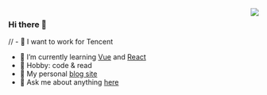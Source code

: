 <a href="#">
  <img align="right" src="https://github-readme-stats.vercel.app/api?username=ZzzhangLK&&hide_border=true&count_private=true&show_icons=true&include_all_commits=true">
</a>

### Hi there 👋

<!--
**ZzzhangLK/ZzzhangLK** is a ✨ _special_ ✨ repository because its `README.md` (this file) appears on your GitHub profile.

Here are some ideas to get you started:

- 🔭 I’m currently working on ...
- 🌱 I’m currently learning ...
- 👯 I’m looking to collaborate on ...
- 🤔 I’m looking for help with ...
- 💬 Ask me about ...
- 📫 How to reach me: ...
- 😄 Pronouns: ...
- ⚡ Fun fact: ...
  -->

// - 🔭 I want to work for Tencent
- 🌱 I’m currently learning [Vue](https://github.com/vuejs/vue) and [React](https://github.com/facebook/react)
- 🏓 Hobby: code & read
- 👋 My personal [blog site](https://zzzhanglk.github.io/)
- 💬 Ask me about anything [here](https://github.com/ZzzhangLK/ZzzhangLK/issues)
